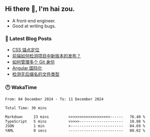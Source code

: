 ## Hi there 👋, I'm hai zou.

- A front-end engineer.
- Good at writing bugs.

### 📖 Latest Blog Posts
<!-- BLOG-POST-LIST:START -->
- [CSS 锚点定位](https://blog.izou.top/css/anchor-position/)
- [前端如何检测项目中新版本的发布？](https://blog.izou.top/angular/version-update/)
- [如何管理多个 Git 身份](https://blog.izou.top/git/multi-git-identity/)
- [Angular 国际化](https://blog.izou.top/angular/i18n/)
- [检测无后缀名的文件类型](https://blog.izou.top/js/filetype-check/)
<!-- BLOG-POST-LIST:END -->

### 🕐 WakaTime
<!--START_SECTION:waka-->

```txt
From: 04 December 2024 - To: 11 December 2024

Total Time: 30 mins

Markdown     23 mins         >>>>>>>>>>>>>>>>>>>------   76.40 %
TypeScript   5 mins          >>>>>--------------------   18.88 %
JSON         1 min           >------------------------   04.69 %
YAML         0 secs          -------------------------   00.02 %
```

<!--END_SECTION:waka-->

